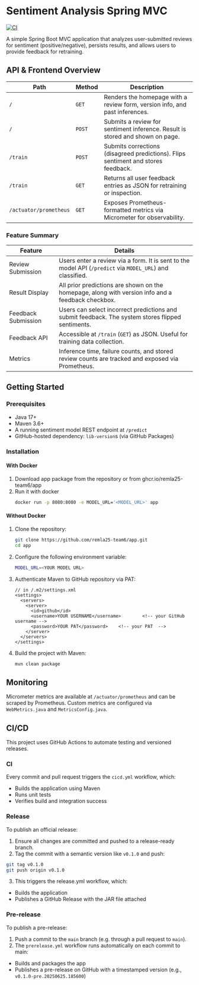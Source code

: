 # Sentiment Analysis Spring MVC

[![CI](https://github.com/remla25-team6/app/actions/workflows/cicd.yml/badge.svg)](https://github.com/remla25-team6/app/actions/workflows/cicd.yml)

A simple Spring Boot MVC application that analyzes user-submitted reviews for sentiment (positive/negative), persists results, and allows users to provide feedback for retraining.

## API & Frontend Overview

| **Path**               | **Method** | **Description**                                                                   |
| ---------------------- | ---------- | --------------------------------------------------------------------------------- |
| `/`                    | `GET`      | Renders the homepage with a review form, version info, and past inferences.       |
| `/`                    | `POST`     | Submits a review for sentiment inference. Result is stored and shown on page.     |
| `/train`               | `POST`     | Submits corrections (disagreed predictions). Flips sentiment and stores feedback. |
| `/train`               | `GET`      | Returns all user feedback entries as JSON for retraining or inspection.           |
| `/actuator/prometheus` | `GET`      | Exposes Prometheus-formatted metrics via Micrometer for observability.            |

### Feature Summary

| **Feature**         | **Details**                                                                                               |
| ------------------- | --------------------------------------------------------------------------------------------------------- |
| Review Submission   | Users enter a review via a form. It is sent to the model API (`/predict` via `MODEL_URL`) and classified. |
| Result Display      | All prior predictions are shown on the homepage, along with version info and a feedback checkbox.         |
| Feedback Submission | Users can select incorrect predictions and submit feedback. The system stores flipped sentiments.         |
| Feedback API        | Accessible at `/train` (`GET`) as JSON. Useful for training data collection.                              |
| Metrics             | Inference time, failure counts, and stored review counts are tracked and exposed via Prometheus.          |

## Getting Started

### Prerequisites

- Java 17+
- Maven 3.6+
- A running sentiment model REST endpoint at `/predict`
- GitHub-hosted dependency: `lib-version`s (via GitHub Packages)

### Installation
#### With Docker
1. Download app package from the repository or from ghcr.io/remla25-team6/app
2. Run it with docker
   ```bash
   docker run -p 8080:8080 -e MODEL_URL='<MODEL_URL>' app
   ```
#### Without Docker
1. Clone the repository:
   ```bash
   git clone https://github.com/remla25-team6/app.git
   cd app
   ```
2. Configure the following environment variable:
    ```bash
    MODEL_URL=<YOUR MODEL URL>
    ```
3. Authenticate Maven to GitHub repository via PAT:
    ```
    // in /.m2/settings.xml
    <settings>
      <servers>
        <server>
          <id>github</id>
          <username>YOUR USERNAME</username>        <!-- your GitHub username -->
          <password>YOUR PAT</password>    <!-- your PAT  -->
        </server>
      </servers>
    </settings>
    ```
4. Build the project with Maven:
    ```bash
    mvn clean package
    ```

## Monitoring
Micrometer metrics are available at `/actuator/prometheus` and can be scraped by Prometheus. Custom metrics are configured via `WebMetrics.java` and `MetricsConfig.java`.

##  CI/CD
This project uses GitHub Actions to automate testing and versioned releases.

### CI
Every commit and pull request triggers the `cicd.yml` workflow, which:
- Builds the application using Maven
- Runs unit tests
- Verifies build and integration success

### Release
To publish an official release:
1. Ensure all changes are committed and pushed to a release-ready branch.
2. Tag the commit with a semantic version like `v0.1.0` and push:
  ```bash
  git tag v0.1.0
  git push origin v0.1.0
  ```
3. This triggers the release.yml workflow, which:
  - Builds the application
  - Publishes a GitHub Release with the JAR file attached

### Pre-release
To publish a pre-release:
1. Push a commit to the `main` branch (e.g. through a pull request to `main`).
2. The `prerelease.yml` workflow runs automatically on each commit to main:
  - Builds and packages the app
  - Publishes a pre-release on GitHub with a timestamped version (e.g., `v0.1.0-pre.20250625.185600`)